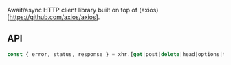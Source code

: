 Await/async HTTP client library built on top of (axios)[https://github.com/axios/axios].

## API

```javascript
const { error, status, response } = xhr.[get|post|delete|head|options|trace](url, options)
```

